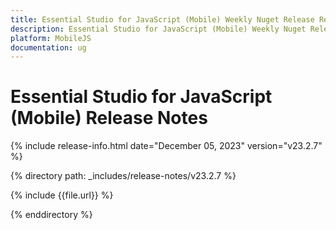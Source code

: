```yaml
---
title: Essential Studio for JavaScript (Mobile) Weekly Nuget Release Release Notes  
description: Essential Studio for JavaScript (Mobile) Weekly Nuget Release Release Notes  
platform: MobileJS
documentation: ug
---
```


# Essential Studio for JavaScript (Mobile)  Release Notes  

{% include release-info.html date="December 05, 2023"  version="v23.2.7" %} 

{% directory path: _includes/release-notes/v23.2.7 %}

{% include {{file.url}} %}

{% enddirectory %}